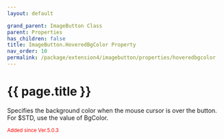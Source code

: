 ```yaml
---
layout: default

grand_parent: ImageButton Class
parent: Properties
has_children: false
title: ImageButton.HoveredBgColor Property
nav_order: 10
permalink: /package/extension4/imagebutton/properties/hoveredbgcolor
---
```

# {{ page.title }}

Specifies the background color when the mouse cursor is over the button. For $STD, use the value of BgColor.

<small><span style="color:red">Added since Ver.5.0.3</span><small>